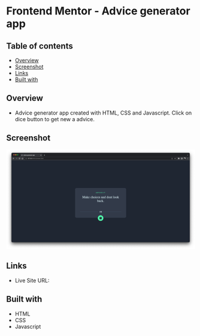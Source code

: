 # Frontend Mentor - Advice generator app

## Table of contents

- [Overview](#overview)
- [Screenshot](#screenshot)
- [Links](#links)
- [Built with](#Built-with)


## Overview
- Advice generator app created with HTML, CSS and Javascript. Click on dice button to get new a advice.

## Screenshot

![](./images/preview_1.png)


## Links

- Live Site URL: []()

## Built with

- HTML
- CSS
- Javascript